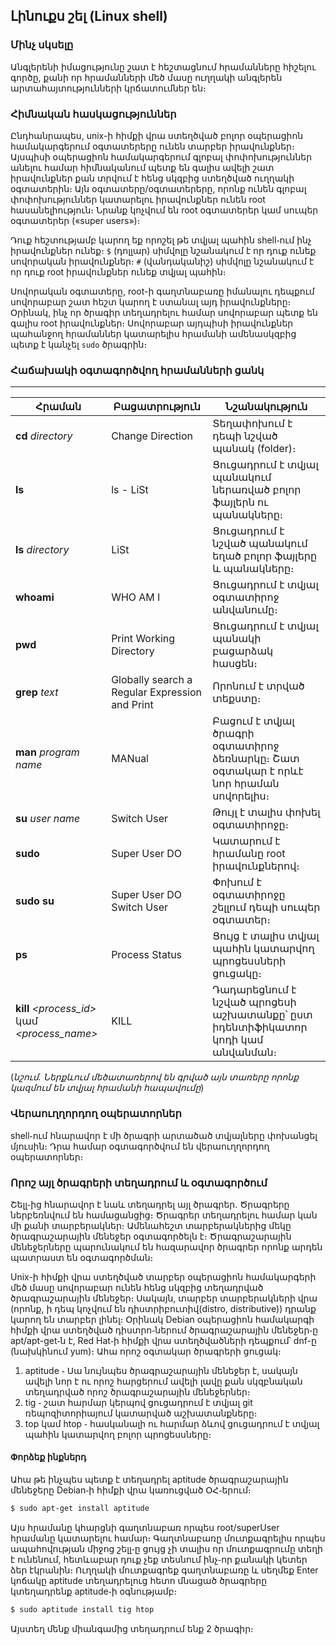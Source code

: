## <b>Լինուքս շել (Linux shell)</b>

### <b>Մինչ սկսելը</b>
Անգլերենի իմացությունը շատ է հեշտացնում հրամանները հիշելու գործը, քանի որ հրամանների մեծ մասը ուղղակի անգլերեն արտահայտությունների կրճատումներ են։

### <b>Հիմնական հասկացություններ</b>
Ընդհանրապես, unix-ի հիմքի վրա ստեղծված բոլոր օպերացիոն համակարգերում օգտատերերը ունեն տարբեր իրավունքներ։ Այսպիսի օպերացիոն համակարգերում գլոբալ փոփոխություններ անելու համար հիմնականում պետք են գալիս ավելի շատ իրավունքներ քան տրվում է հենց սկզբից ստեղծված ուղղակի օգտատերին։ Այն օգտատերը/օգտատերերը, որոնք ունեն գլոբալ փոփոխություններ կատարելու իրավունքներ ունեն root հասանելիություն։ Նրանք կոչվում են root օգտատերեր կամ սուպեր օգտատերեր («super users»)։  

Դուք հեշտությամբ կարող եք որոշել թե տվյալ պահին shell֊ում ինչ իրավունքներ ունեք։
`$` (դոլլար) սիմվոլը նշանակում է որ դուք ունեք սովորական իրավունքներ։
`#` (վանդականիշ) սիմվոլը նշանակում է որ դուք root իրավունքներ ունեք տվյալ պահին։  

Սովորական օգտատերը, root-ի գաղտնաբառը իմանալու դեպքում սովորաբար շատ հեշտ կարող է ստանալ այդ իրավունքները։ Օրինակ, ինչ որ ծրագիր տեղադրելու համար սովորաբար պետք են գալիս root իրավունքներ։ Սովորաբար այդպիսի իրավունքներ պահանջող հրամաններ կատարելիս հրամանի ամենասկզբից պետք է կանչել `sudo` ծրագրին։

### <b>Հաճախակի օգտագործվող հրամանների ցանկ</b>
-------------

Հրաման  | Բացատրություն | Նշանակություն
------------- | ------------- |-------------
**cd** *directory*  | Change Direction | Տեղափոխում է դեպի նշված պանակ (folder)։
**ls**  | ls - LiSt | Ցուցադրում է տվյալ պանակում ներառված բոլոր ֆայլերն ու պանակները։
**ls** *directory* | LiSt | Ցուցադրում է նշված պանակում եղած բոլոր ֆայլերը և պանակները։
**whoami** | WHO AM I | Ցուցադրում է տվյալ օգտատիրոջ անվանումը։
**pwd** | Print Working Directory | Ցուցադրում է տվյալ պանակի բացարձակ հասցեն։
**grep** *text* | Globally search a Regular Expression and Print | Որոնում է տրված տեքստը։
**man** *program name* | MANual | Բացում է տվյալ ծրագրի օգտատիրոջ ձեռնարկը։ Շատ օգտակար է որևէ նոր հրաման սովորելիս։
**su** *user name* | Switch User | Թույլ է տալիս փոխել օգտատիրոջը։
**sudo** *<command>* | Super User DO | Կատարում է *<command>* հրամանը root իրավունքներով։
**sudo su** | Super User DO Switch User | Փոխում է օգտատիրոջը շելլում դեպի սուպեր օգտատեր։
**ps** | Process Status | Ցույց է տալիս տվյալ պահին կատարվող պրոցեսսների ցուցակը։
**kill** *<process_id>* կամ *<process_name>* | KILL | Դադարեցնում է նշված պրոցեսի աշխատանքը՝ ըստ իդենտիֆիկատոր կոդի կամ անվանման։
(*նշում․ Ներքևում մեծատառերով են գրված այն տառերը որոնք կազմում են տվյալ հրամանի հապավումը*)

### <b>Վերաուղղորդող օպերատորներ</b>
shell֊ում հնարավոր է մի ծրագրի արտածած տվյալները փոխանցել մյուսին։ Դրա համար օգտագործվում են վերաուղղորդող օպերատորներ։

### <b>Որոշ այլ ծրագրերի տեղադրում և օգտագործում</b>
Շելլ֊ից հնարավոր է նաև տեղադրել այլ ծրագրեր․ Ծրագրերը ներբեռնվում են համացանցից։ Ծրագրեր տեղադրելու համար կան մի քանի տարբերակներ։ Ամենահեշտ տարբերակներից մեկը ծրագրաշարային մենեջեր օգտագործելն է։ Ծրագրաշարային մենեջերները պարունակում են հազարավոր ծրագրեր որոնք արդեն պատրաստ են օգտագործման։  

Unix-ի հիմքի վրա ստեղծված տարբեր օպերացիոն համակարգերի մեծ մասը սովորաբար ունեն հենց սկզբից տեղադրված ծրագրաշարային մենեջեր։ Սակայն, տարբեր տարբերակների վրա (որոնք, ի դեպ կոչվում են դիստրիբուտիվ(distro, distributive)) դրանք կարող են տարբեր լինել։ Օրինակ Debian օպերացիոն համակարգի հիմքի վրա ստեղծված դիստրո֊ներում ծրագրաշարային մենեջեր֊ը apt/apt-get֊ն է, Red Hat֊ի հիմքի վրա ստեղծվածների դեպքում՝ dnf-ը (նախկինում yum)։ Ահա որոշ օգտակար ծրագրերի ցուցակ։  

1. aptitude ֊ Սա նույնպես ծրագրաշարային մենեջեր է, սակայն ավելի նոր է ու որոշ հարցերում ավելի լավը քան սկզբնական տեղադրված որոշ ծրագրաշարային մենեջերներ։  
2. tig ֊ շատ հարմար կերպով ցուցադրում է տվյալ git ռեպոզիտորիայում կատարված աշխատանքները։  
3. top կամ htop ֊ հասկանալի ու հարմար ձևով ցուցադրում է տվյալ պահին կատարվող բոլոր պրոցեսսները։

#### <b>Փորձեք ինքներդ</b>
Ահա թե ինչպես պետք է տեղադրել aptitude ծրագրաշարային մենեջերը Debian֊ի հիմքի վրա կառուցված ՕՀ֊երում։
```bash
$ sudo apt-get install aptitude
```

Այս հրամանը կհարցնի գաղտնաբառ որպես root/superUser հրամանը կատարելու համար։ Գաղտնաբառը մուտքագրելիս որպես ապահովության միջոց շելլ֊ը ցույց չի տալիս որ մուտքագրումը տեղի է ունենում, հետևաբար դուք չեք տեսնում ինչ֊որ քանակի կետեր ձեր էկրանին։ Ուղղակի մուտքագրեք գաղտնաբառը և սեղմեք Enter կոճակը aptitude տեղադրելուց հետո մնացած ծրագրերը կտեղադրենք aptitude֊ի օգնությամբ։
```bash
$ sudo aptitude install tig htop
```
Այստեղ մենք միանգամից տեղադրում ենք 2 ծրագիր։
